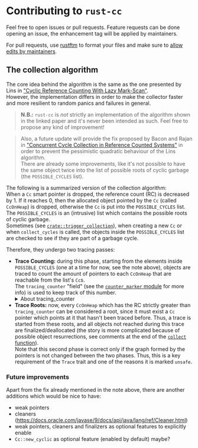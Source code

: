 # Contributing to `rust-cc`

Feel free to open issues or pull requests. Feature requests can be done opening an issue, the enhancement tag will be applied by maintainers.

For pull requests, use [rustftm](https://github.com/rust-lang/rustfmt) to format your files and make sure to
[allow edits by maintainers](https://docs.github.com/en/pull-requests/collaborating-with-pull-requests/working-with-forks/allowing-changes-to-a-pull-request-branch-created-from-a-fork).

## The collection algorithm

The core idea behind the algorithm is the same as the one presented by Lins in ["Cyclic Reference Counting With Lazy Mark-Scan"](https://kar.kent.ac.uk/22347/1/CyclicLin.pdf).  
However, the implementation differs in order to make the collector faster and more resilient to random panics and failures in general.

> **N.B.:** `rust-cc` is *not* strictly an implementation of the algorithm shown in the linked paper and it's never been
> intended as such. Feel free to propose any kind of improvement!

> Also, a future update will provide the fix proposed by Bacon and Rajan in
> ["Concurrent Cycle Collection in Reference Counted Systems"](https://pages.cs.wisc.edu/~cymen/misc/interests/Bacon01Concurrent.pdf)
> in order to prevent the pessimistic quadratic behaviour of the Lins algorithm.  
> There are already some improvements, like it's not possible to have the same object twice into the list of possible
> roots of cyclic garbage (the `POSSIBLE_CYCLES` list).

The following is a summarized version of the collection algorithm:  
When a `Cc` smart pointer is dropped, the reference count (RC) is decreased by 1. If it reaches 0, then the allocated
object pointed by the `Cc` (called `CcOnHeap`) is dropped, otherwise the `Cc` is put into the `POSSIBLE_CYCLES` list.  
The `POSSIBLE_CYCLES` is an (intrusive) list which contains the possible roots of cyclic garbage.  
Sometimes (see [`crate::trigger_collection`](./src/lib.rs)), when creating a new `Cc` or when `collect_cycles` is called,
the objects inside the `POSSIBLE_CYCLES` list are checked to see if they are part of a garbage cycle.

Therefore, they undergo two tracing passes:
- **Trace Counting:** during this phase, starting from the elements inside `POSSIBLE_CYCLES` (one at a time for now, see the note above),
  objects are traced to count the amount of pointers to each `CcOnHeap` that are reachable from the list's `Cc`s.  
  The `tracing_counter` "field" (see the [`counter_marker` module](./src/counter_marker.rs) for more info) is used to keep track of this number.
  <details>
  <summary>About tracing_counter</summary>
  <p>In the paper, Lins decrements the RC itself instead of using another counter. However, if during tracing there was a panic,
     it would be hard for `rust-cc` to restore the RC correctly. This is the reason for the choice of having another counter.
     The invariant regarding this second counter is that it must always be between 0 and RC inclusively. 
  </p>
  </details>
- **Trace Roots:** now, every `CcOnHeap` which has the RC strictly greater than `tracing_counter` can be considered a root,
  since it must exist a `Cc` pointer which points at it that hasn't been traced before. Thus, a trace is started from these roots,
  and all objects not reached during this trace are finalized/deallocated (the story is more complicated because of possible
  object resurrections, see comments at the end of the [`collect` function](./src/lib.rs)).  
  Note that this second phase is correct only if the graph formed by the pointers is not changed between the two phases. Thus,
  this is a key requirement of the `Trace` trait and one of the reasons it is marked `unsafe`.

### Future improvements

Apart from the fix already mentioned in the note above, there are another additions which would be nice to have:
- weak pointers
- cleaners (https://docs.oracle.com/javase/9/docs/api/java/lang/ref/Cleaner.html)
- weak pointers, cleaners and finalizers as optional features to explicitly enable
- `Cc::new_cyclic` as optional feature (enabled by default) maybe?
